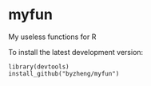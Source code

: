 # myfun
My useless functions for R


To install the latest development version: 

```{r}
library(devtools)
install_github("byzheng/myfun")
```
